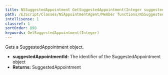 ```yaml
---
title: NSSuggestedAppointment GetSuggestedAppointment(Integer suggestedAppointmentId)
path: /EJScript/Classes/NSAppointmentAgent/Member functions/NSSuggestedAppointment GetSuggestedAppointment(Integer p_0)
intellisense: 1
classref: 1
sortOrder: 898
keywords: GetSuggestedAppointment(Integer)
---
```



Gets a SuggestedAppointment object.



* **suggestedAppointmentId:** The identifier of the SuggestedAppointment object
* **Returns:** SuggestedAppointment


